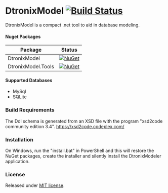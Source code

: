 DtronixModel [![Build Status](https://github.com/Dtronix/DtronixModel/actions/workflows/dotnet.yml/badge.svg)](https://github.com/Dtronix/DtronixModel/actions/workflows/dotnet.yml)
============
DtronixModel is a compact .net tool to aid in database modeling.

#### Nuget Packages
| Package | Status |
| ------- | ------ |
|DtronixModel | [![NuGet](https://img.shields.io/nuget/v/DtronixModel.svg?maxAge=60)](https://www.nuget.org/packages/DtronixModel) |
|DtronixModel.Tools | [![NuGet](https://img.shields.io/nuget/v/DtronixModel.Tools.svg?maxAge=60)](https://www.nuget.org/packages/DtronixModel.Tools) |

#### Supported Databases
- MySql
- SQLite

### Build Requirements

The Ddl schema is generated from an XSD  file with the program "xsd2code community edition 3.4". https://xsd2code.codeplex.com/

### Installation

On Windows, run the "install.bat" in PowerShell and this will restore the NuGet packages, create the installer and silently install the DtronixModeler application.

### License
Released under [MIT license](http://opensource.org/licenses/MIT).
